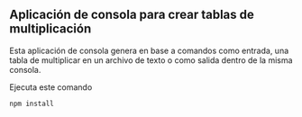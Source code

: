 ## Aplicación de consola para crear tablas de multiplicación

Esta aplicación de consola genera en base a comandos como entrada, una tabla de multiplicar en un archivo de texto o como salida dentro de la misma consola.

Ejecuta este comando
```
npm install
```
